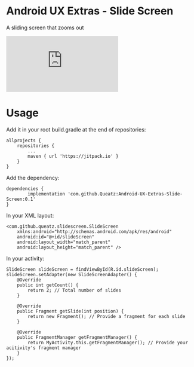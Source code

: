 # Android UX Extras - Slide Screen
A sliding screen that zooms out

![Sample Usage Image](http://pasteall.org/pic/show.php?id=215a5de4057eaa7073fe375fad80f36d)

# Usage

Add it in your root build.gradle at the end of repositories:

	allprojects {
		repositories {
			...
			maven { url 'https://jitpack.io' }
		}
	}

Add the dependency:

	dependencies {
	        implementation 'com.github.Queatz:Android-UX-Extras-Slide-Screen:0.1'
	}

In your XML layout:

	<com.github.queatz.slidescreen.SlideScreen
	    xmlns:android="http://schemas.android.com/apk/res/android"
	    android:id="@+id/slideScreen"
	    android:layout_width="match_parent"
	    android:layout_height="match_parent" />

In your activity:

	SlideScreen slideScreen = findViewById(R.id.slideScreen);
	slideScreen.setAdapter(new SlideScreenAdapter() {
	    @Override
	    public int getCount() {
	        return 2; // Total number of slides
	    }

	    @Override
	    public Fragment getSlide(int position) {
	        return new Fragment(); // Provide a fragment for each slide
	    }

	    @Override
	    public FragmentManager getFragmentManager() {
	        return MyActivity.this.getFragmentManager(); // Provide your acitivity's fragment manager
	    }
	});
